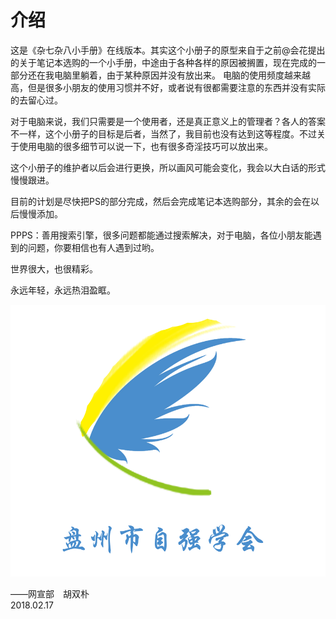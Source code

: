# 介绍

这是《杂七杂八小手册》在线版本。其实这个小册子的原型来自于之前@会花提出的关于笔记本选购的一个小手册，中途由于各种各样的原因被搁置，现在完成的一部分还在我电脑里躺着，由于某种原因并没有放出来。
电脑的使用频度越来越高，但是很多小朋友的使用习惯并不好，或者说有很都需要注意的东西并没有实际的去留心过。

对于电脑来说，我们只需要是一个使用者，还是真正意义上的管理者？各人的答案不一样，这个小册子的目标是后者，当然了，我目前也没有达到这等程度。不过关于使用电脑的很多细节可以说一下，也有很多奇淫技巧可以放出来。

这个小册子的维护者以后会进行更换，所以画风可能会变化，我会以大白话的形式慢慢跟进。

目前的计划是尽快把PS的部分完成，然后会完成笔记本选购部分，其余的会在以后慢慢添加。

PPPS：善用搜索引擎，很多问题都能通过搜索解决，对于电脑，各位小朋友能遇到的问题，你要相信也有人遇到过哟。

世界很大，也很精彩。

永远年轻，永远热泪盈眶。

![盘州市自强学会](会徽.png)

<p align="right">

——网宣部　胡双朴
<br>
2018.02.17
</p>